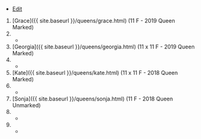 * [Edit](https://github.com/joejcollins/rhapsody-angel/edit/master/_includes/apiary.md)

1. [Grace]({{ site.baseurl }}/queens/grace.html) (11 F - 2019 Queen Marked)
1. -
1. [Georgia]({{ site.baseurl }}/queens/georgia.html) (11 x 11 F - 2019 Queen Marked)
1. -
1. [Kate]({{ site.baseurl }}/queens/kate.html) (11 x 11 F - 2018 Queen Marked)
1. -
1. [Sonja]({{ site.baseurl }}/queens/sonja.html) (11 F - 2018 Queen Unmarked)
1. -
1. -
